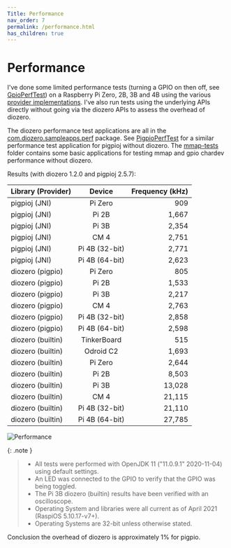 ```yaml
---
Title: Performance
nav_order: 7
permalink: /performance.html
has_children: true
---
```


# Performance

I've done some limited performance tests (turning a GPIO on then off, see
[GpioPerfTest](https://github.com/mattjlewis/diozero/blob/master/diozero-sampleapps/src/main/java/com/diozero/sampleapps/perf/GpioPerfTest.java))
on a Raspberry Pi Zero, 2B, 3B and 4B using the various [provider implementations](1_Providers.md).
I've also run tests using the underlying APIs directly without going via the diozero APIs to assess the overhead of diozero.

The diozero performance test applications are all in the [com.diozero.sampleapps.perf](https://github.com/mattjlewis/diozero/tree/master/diozero-sampleapps/src/main/java/com/diozero/sampleapps/perf) package.
See [PigpioPerfTest](https://github.com/mattjlewis/pigpioj/blob/master/pigpioj-java/src/main/java/uk/pigpioj/test/PigpioPerfTest.java) for a similar performance test application for pigpioj without diozero.
The [mmap-tests]() folder contains some basic applications for testing mmap and gpio chardev performance without diozero.

Results (with diozero 1.2.0 and pigpioj 2.5.7):

| Library (Provider) | Device | Frequency (kHz) |
| -------- |:------:| ---------------:|
| pigpioj (JNI) | Pi Zero | 909 |
| pigpioj (JNI) | Pi 2B | 1,667 |
| pigpioj (JNI) | Pi 3B | 2,354 |
| pigpioj (JNI) | CM 4 | 2,751 |
| pigpioj (JNI) | Pi 4B (32-bit) | 2,771 |
| pigpioj (JNI) | Pi 4B (64-bit) | 2,623 |
| diozero (pigpio) | Pi Zero | 805 |
| diozero (pigpio) | Pi 2B | 1,533 |
| diozero (pigpio) | Pi 3B | 2,217 |
| diozero (pigpio) | CM 4 | 2,763 |
| diozero (pigpio) | Pi 4B (32-bit) | 2,858 |
| diozero (pigpio) | Pi 4B (64-bit) | 2,598 |
| diozero (builtin) | TinkerBoard | 515 |
| diozero (builtin) | Odroid C2 | 1,693 |
| diozero (builtin) | Pi Zero | 2,644 |
| diozero (builtin) | Pi 2B | 8,503 |
| diozero (builtin) | Pi 3B | 13,028 |
| diozero (builtin) | CM 4 | 21,115 |
| diozero (builtin) | Pi 4B (32-bit) | 21,110 |
| diozero (builtin) | Pi 4B (64-bit) | 27,785 |

![Performance](/assets/images/Performance.png "Performance") 

{: .note }
> * All tests were performed with OpenJDK 11 ("11.0.9.1" 2020-11-04) using default settings.
> * An LED was connected to the GPIO to verify that the GPIO was being toggled.
> * The Pi 3B diozero (builtin) results have been verified with an oscilloscope.
> * Operating System and libraries were all current as of April 2021 (RaspiOS 5.10.17-v7+).
> * Operating Systems are 32-bit unless otherwise stated.

Conclusion the overhead of diozero is approximately 1% for pigpio.
